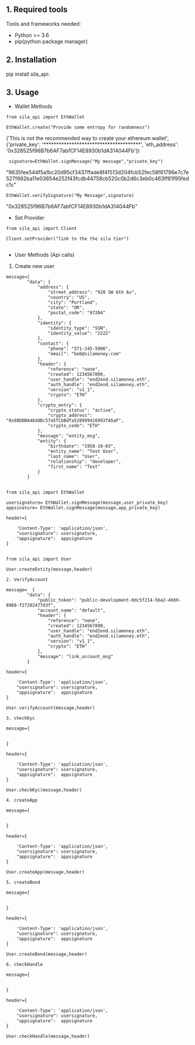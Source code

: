

## 1. Required tools 

Tools and frameworks needed:
  - Python >= 3.6
  - pip(python package manager)



## 2. Installation

pip install sila_api:


## 3. Usage

   - Wallet Methods

```
from sila_api import EthWallet

EthWallet.create("Provide some entropy for randomness")

```
('This is not the recommended way to create your ethereum wallet', {'private_key': '**************************************', 'eth_address': '0x328525f96B7b6AF7abfCF14E8930b1dA314044Fb'})

```
 signature=EthWallet.signMessage("My message","private_key")
```
"9635fee544f5a1bc20d95cf3437ffade8f4f513d204fcb52fec58f61796e7c7e527f662ba11e03654e252f43fcdb44758cb520c0b2d6c3eb0c463ff81f95fedc1c"

```
EthWallet.verifySignature("My Message",signature)
```
"0x328525f96B7b6AF7abfCF14E8930b1dA314044Fb"

   - Set Provider

```
from sila_api import Client

Client.setProvider("link to the the sila tier")
 
 ````


   
   - User Methods (Api calls)
   
   1. Create new user

```
message={
        "data": {
            "address": {
                "street_address": "920 SW 6th Av",
                "country": "US",
                "city": "Portland",
                "state": "OR",
                "postal_code": "97204"
            },
            "identity": {
                "identity_type": "SSN",
                "identity_value": "2222"
            },
            "contact": {
                "phone": "571-245-5906",
                "email": "bob@silamoney.com"
            },
            "header": {
                "reference": "none",
                "created": 1234567890,
                "user_handle": "end2end.silamoney.eth",
                "auth_handle": "end2end.silamoney.eth",
                "version": "v1_1",
                "crypto": "ETH"
            },
            "crypto_entry": {
                "crypto_status": "active",
                "crypto_address": "0x88DDBA46ddBc57a5fCbBdfa528999426993fA5aF",
                "crypto_code": "ETH"
            },
            "message": "entity_msg",
            "entity": {
                "birthdate": "1958-10-03",
                "entity_name": "Test User",
                "last_name": "User",
                "relationship": "developer",
                "first_name": "Test"
            }
        }


from sila_api import EthWallet

usersignature= EthWallet.signMessage(message,user_private_key)
appsinature= EthWallet.signMessage(message,app_private_key)

header={

    'Content-Type': 'application/json',
    "usersignature": usersignature,
    "appsignature":  appsignature
}


from sila_api import User

User.createEntity(message,header)

```

    2. VerifyAccount

```
message=  {
        "data": {
            "public_token": "public-development-0dc5f214-56a2-4b69-8968-f27202477d3f",
            "account_name": "default",
            "header": {
                "reference": "none",
                "created": 1234567890,
                "user_handle": "end2end.silamoney.eth",
                "auth_handle": "end2end.silamoney.eth",
                "version": "v1_1",
                "crypto": "ETH"
            },
            "message": "link_account_msg"
        }

header={

    'Content-Type': 'application/json',
    "usersignature": usersignature,
    "appsignature":  appsignature
}

User.verifyAccount(message,header)

```

    3. checkKyc

```
message={


}

header={

    'Content-Type': 'application/json',
    "usersignature": usersignature,
    "appsignature":  appsignature
}

User.checkKyc(message,header)

```
    4. createApp


```
message={


}

header={

    'Content-Type': 'application/json',
    "usersignature": usersignature,
    "appsignature":  appsignature
}

User.createApp(message,header)

```

    5. createBond


```
message={


}

header={

    'Content-Type': 'application/json',
    "usersignature": usersignature,
    "appsignature":  appsignature
}

User.createBond(message,header)

```

    6. checkHandle

```
message={


}

header={

    'Content-Type': 'application/json',
    "usersignature": usersignature,
    "appsignature":  appsignature
}

User.checkHandle(message,header)

```





















